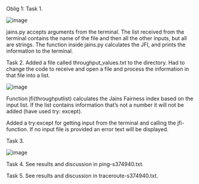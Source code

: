 Oblig 1:
Task 1. 

![image](https://github.com/eirinko/data2410oblig1/assets/31256905/09456881-cde8-492f-ae2d-491c934ef469)

jains.py accepts arguments from the terminal. The list received from the terminal contains the name of the file and then all the other inputs, but all are strings. The function inside jains.py calculates the JFI, and prints the information to the terminal. 

Task 2. 
Added a file called throughput_values.txt to the directory. Had to change the code to receive and open a file and process the information in that file into a list. 

![image](https://github.com/eirinko/data2410oblig1/assets/31256905/f777f1f0-13c4-47eb-8f6d-7d885997e590)

Function jfi(throughputlist) calculates the Jains Fairness index based on the input list. If the list contains information that’s not a number it will not be added (have used try: except). 

Added a try:except for getting input from the terminal and calling the jfi-function. If no input file is provided an error text will be displayed. 

Task 3.

![image](https://github.com/eirinko/data2410oblig1/assets/31256905/d46adb7a-8521-4e5b-9965-d1202e31e9af)

Task 4.
See results and discussion in ping-s374940.txt.

Task 5.
See results and discussion in traceroute-s374940.txt.

